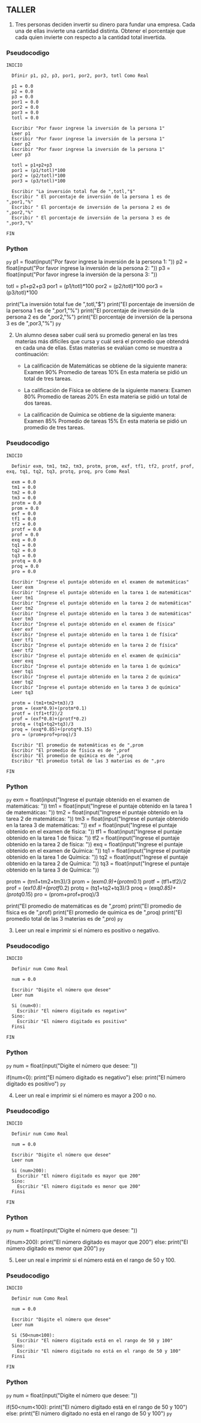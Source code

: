 ## TALLER

1) Tres personas deciden invertir su dinero para fundar una empresa. Cada una de ellas invierte una cantidad distinta. Obtener el porcentaje que cada quien invierte con respecto a la cantidad total invertida.

### **Pseudocodigo**

```
INICIO

  Dfinir p1, p2, p3, por1, por2, por3, totl Como Real

  p1 = 0.0
  p2 = 0.0
  p3 = 0.0
  por1 = 0.0
  por2 = 0.0
  por3 = 0.0
  totl = 0.0

  Escribir "Por favor ingrese la inversión de la persona 1"
  Leer p1
  Escribir "Por favor ingrese la inversión de la persona 1"
  Leer p2
  Escribir "Por favor ingrese la inversión de la persona 1"
  Leer p3

  totl = p1+p2+p3
  por1 = (p1/totl)*100
  por2 = (p2/totl)*100
  por3 = (p3/totl)*100

  Escribir "La inversión total fue de ",totl,"$"
  Escribir " El porcentaje de inversión de la persona 1 es de ",por1,"%"
  Escribir " El porcentaje de inversión de la persona 2 es de ",por2,"%"
  Escribir " El porcentaje de inversión de la persona 3 es de ",por3,"%"

FIN
```

### **Python**

``py``
p1 = float(input("Por favor ingrese la inversión de la persona 1: "))
p2 = float(input("Por favor ingrese la inversión de la persona 2: "))
p3 = float(input("Por favor ingrese la inversión de la persona 3: "))

totl = p1+p2+p3
por1 = (p1/totl)*100
por2 = (p2/totl)*100
por3 = (p3/totl)*100

print("La inversión total fue de ",totl,"$")
print("El porcentaje de inversión de la persona 1 es de ",por1,"%")
print("El porcentaje de inversión de la persona 2 es de ",por2,"%")
print("El porcentaje de inversión de la persona 3 es de ",por3,"%")
``py``

2) Un alumno desea saber cuál será su promedio general en las tres materias más difíciles que cursa y cuál será el promedio que obtendrá en cada una de ellas. Estas materias se evalúan como se muestra a continuación:

    - La calificación de Matemáticas se obtiene de la siguiente manera: Examen 90% Promedio de tareas 10% En esta materia se pidió un total de tres tareas.

    - La calificación de Física se obtiene de la siguiente manera: Examen 80% Promedio de tareas 20% En esta materia se pidió un total de dos tareas.

    - La calificación de Química se obtiene de la siguiente manera: Examen 85% Promedio de tareas 15% En esta materia se pidió un promedio de tres tareas.

### **Pseudocodigo**

```
INICIO

  Definir exm, tm1, tm2, tm3, protm, prom, exf, tf1, tf2, protf, prof, exq, tq1, tq2, tq3, protq, proq, pro Como Real

  exm = 0.0
  tm1 = 0.0
  tm2 = 0.0
  tm3 = 0.0
  protm = 0.0
  prom = 0.0
  exf = 0.0
  tf1 = 0.0
  tf2 = 0.0
  protf = 0.0
  prof = 0.0
  exq = 0.0
  tq1 = 0.0
  tq2 = 0.0
  tq3 = 0.0
  protq = 0.0
  proq = 0.0
  pro = 0.0

  Escribir "Ingrese el puntaje obtenido en el examen de matemáticas"
  Leer exm
  Escribir "Ingrese el puntaje obtenido en la tarea 1 de matemáticas"
  Leer tm1
  Escribir "Ingrese el puntaje obtenido en la tarea 2 de matemáticas"
  Leer tm2
  Escribir "Ingrese el puntaje obtenido en la tarea 3 de matemáticas"
  Leer tm3
  Escribir "Ingrese el puntaje obtenido en el examen de física"
  Leer exf
  Escribir "Ingrese el puntaje obtenido en la tarea 1 de física"
  Leer tf1
  Escribir "Ingrese el puntaje obtenido en la tarea 2 de física"
  Leer tf2
  Escribir "Ingrese el puntaje obtenido en el examen de químicia"
  Leer exq
  Escribir "Ingrese el puntaje obtenido en la tarea 1 de química"
  Leer tq1
  Escribir "Ingrese el puntaje obtenido en la tarea 2 de química"
  Leer tq2
  Escribir "Ingrese el puntaje obtenido en la tarea 3 de química"
  Leer tq3

  protm = (tm1+tm2+tm3)/3
  prom = (exm*0.9)+(protm*0.1)
  protf = (tf1+tf2)/2
  prof = (exf*0.8)+(protf*0.2)
  protq = (tq1+tq2+tq3)/3
  proq = (exq*0.85)+(protq*0.15)
  pro = (prom+prof+proq)/3

  Escribir "El promedio de matemáticas es de ",prom
  Escribir "El promedio de física es de ",prof
  Escribir "El promedio de química es de ",proq
  Escribir "El promedio total de las 3 materias es de ",pro

FIN
```

### **Python**

``py``
exm = float(input("Ingrese el puntaje obtenido en el examen de matemáticas: "))
tm1 = float(input("Ingrese el puntaje obtenido en la tarea 1 de matemáticas: "))
tm2 = float(input("Ingrese el puntaje obtenido en la tarea 2 de matemáticas: "))
tm3 = float(input("Ingrese el puntaje obtenido en la tarea 3 de matemáticas: "))
exf = float(input("Ingrese el puntaje obtenido en el examen de física: "))
tf1 = float(input("Ingrese el puntaje obtenido en la tarea 1 de física: "))
tf2 = float(input("Ingrese el puntaje obtenido en la tarea 2 de física: "))
exq = float(input("Ingrese el puntaje obtenido en el examen de Química: "))
tq1 = float(input("Ingrese el puntaje obtenido en la tarea 1 de Química: "))
tq2 = float(input("Ingrese el puntaje obtenido en la tarea 2 de Química: "))
tq3 = float(input("Ingrese el puntaje obtenido en la tarea 3 de Química: "))

protm = (tm1+tm2+tm3)/3
prom = (exm*0.9)+(protm*0.1)
protf = (tf1+tf2)/2
prof = (exf*0.8)+(protf*0.2)
protq = (tq1+tq2+tq3)/3
proq = (exq*0.85)+(protq*0.15)
pro = (prom+prof+proq)/3

print("El promedio de matemáticas es de ",prom)
print("El promedio de física es de ",prof)
print("El promedio de química es de ",proq)
print("El promedio total de las 3 materias es de ",pro)
``py``

3) Leer un real e imprimir si el número es positivo o negativo.

### **Pseudocodigo**

```
INICIO

  Definir num Como Real

  num = 0.0
  
  Escribir "Digite el número que desee"
  Leer num

  Si (num<0):
    Escribir "El número digitado es negativo"
  Sino:
    Escribir "El número digitado es positivo"
  Finsi

FIN
```

### **Python**

``py``
num = float(input("Digite el número que desee: "))

if(num<0):
 print("El número digitado es negativo")
else:
 print("El número digitado es positivo")
``py``

4) Leer un real e imprimir si el número es mayor a 200 o no.

### **Pseudocodigo**

```
INICIO

  Definir num Como Real

  num = 0.0
  
  Escribir "Digite el número que desee"
  Leer num

  Si (num>200):
    Escribir "El número digitado es mayor que 200"
  Sino:
    Escribir "El número digitado es menor que 200"
  Finsi

FIN
```

### **Python**

``py``
num = float(input("Digite el número que desee: "))

if(num>200):
 print("El número digitado es mayor que 200")
else:
 print("El número digitado es menor que 200")
``py``

5) Leer un real e imprimir si el número está en el rango de 50 y 100.

### **Pseudocodigo**

```
INICIO

  Definir num Como Real

  num = 0.0
  
  Escribir "Digite el número que desee"
  Leer num

  Si (50<num<100):
    Escribir "El número digitado está en el rango de 50 y 100"
  Sino:
    Escribir "El número digitado no está en el rango de 50 y 100"
  Finsi

FIN
```

### **Python**

``py``
num = float(input("Digite el número que desee: "))

if(50<num<100):
 print("El número digitado está en el rango de 50 y 100")
else:
 print("El número digitado no está en el rango de 50 y 100")
``py``
